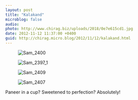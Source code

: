 ```yaml
---
layout: post
title: "Kalakand"
microblog: false
audio: 
photo: http://www.chirag.biz/uploads/2018/0e7e615cd1.jpg
date: 2012-11-12 11:37:00 +0400
guid: http://chirag.micro.blog/2012/11/12/kalakand.html
---
```

<figure><img alt="Sam_2400" src="http://www.chirag.biz/uploads/2018/89dcc5a6ac.jpg"></figure><figure><img alt="Sam_2397_1" src="http://www.chirag.biz/uploads/2018/5cb2fcfa9b.jpg"></figure><figure><img alt="Sam_2409" src="http://www.chirag.biz/uploads/2018/f90137ba30.jpg"></figure><figure><img alt="Sam_2407" src="http://www.chirag.biz/uploads/2018/0e7e615cd1.jpg"></figure><p>Paneer in a cup? Sweetened to perfection? Absolutely!</p>
